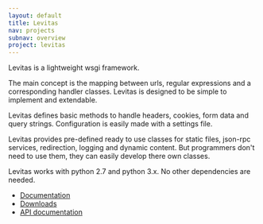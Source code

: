 ```yaml
---
layout: default
title: Levitas
nav: projects
subnav: overview
project: levitas
---
```


Levitas is a lightweight wsgi framework.

The main concept is the mapping between urls, regular expressions and a
corresponding handler classes. 
Levitas is designed to be simple to implement and extendable.

Levitas defines basic methods to handle headers, cookies, form data and query strings.
Configuration is easily made with a settings file. 

Levitas provides pre-defined ready to use classes for static files, json-rpc services,
redirection, logging and dynamic content. But programmers don't need to use them,
they can easily develop there own classes.

Levitas works with python 2.7 and python 3.x. No other dependencies are needed.


* [Documentation](/projects/levitas/docs.html)
* [Downloads](/projects/levitas/downloads.html)
* <a href="/api/" target="_blank">API documentation</a>




